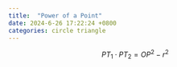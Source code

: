 ```yaml
---
title:  "Power of a Point"
date: 2024-6-26 17:22:24 +0800
categories: circle triangle
---
```


$$
PT_1 \cdot PT_2 = OP^2 - r^2
$$


